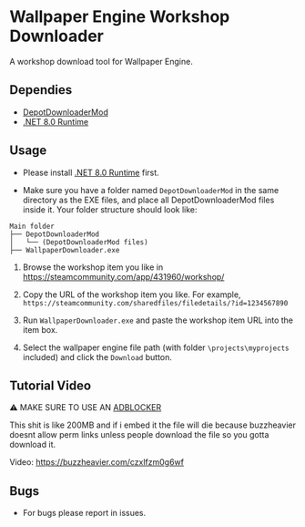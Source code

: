 # Wallpaper Engine Workshop Downloader

A workshop download tool for Wallpaper Engine.

## Dependies  

* [DepotDownloaderMod](https://github.com/oureveryday/DepotDownloaderMod)
* [.NET 8.0 Runtime](https://aka.ms/dotnet-core-applaunch?framework=Microsoft.NETCore.App&framework_version=8.0.0&arch=x64&rid=win10-x64)

## Usage  

* Please install [.NET 8.0 Runtime](https://aka.ms/dotnet-core-applaunch?framework=Microsoft.NETCore.App&framework_version=8.0.0&arch=x64&rid=win10-x64) first.

* Make sure you have a folder named `DepotDownloaderMod` in the same directory as the EXE files, and place all DepotDownloaderMod files inside it. Your folder structure should look like:

```
Main folder
├── DepotDownloaderMod
│   └── (DepotDownloaderMod files)
├── WallpaperDownloader.exe
```

1. Browse the workshop item you like in <https://steamcommunity.com/app/431960/workshop/>

2. Copy the URL of the workshop item you like. For example, `https://steamcommunity.com/sharedfiles/filedetails/?id=1234567890`

3. Run `WallpaperDownloader.exe` and paste the workshop item URL into the item box.

4. Select the wallpaper engine file path (with folder `\projects\myprojects` included) and click the `Download` button.

## Tutorial Video
⚠️ MAKE SURE TO USE AN [ADBLOCKER](https://ublockorigin.com/)

This shit is like 200MB and if i embed it the file will die because buzzheavier doesnt allow perm links unless people download the file so you gotta download it.

Video: https://buzzheavier.com/czxlfzm0g6wf

## Bugs  

* For bugs please report in issues.
